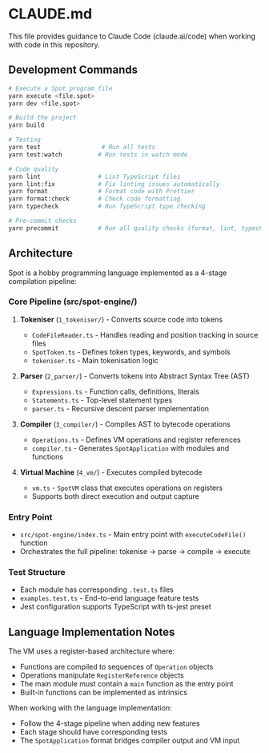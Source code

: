 # CLAUDE.md

This file provides guidance to Claude Code (claude.ai/code) when working with code in this repository.

## Development Commands

```bash
# Execute a Spot program file
yarn execute <file.spot>
yarn dev <file.spot>

# Build the project
yarn build

# Testing
yarn test                 # Run all tests
yarn test:watch          # Run tests in watch mode

# Code quality
yarn lint                # Lint TypeScript files
yarn lint:fix            # Fix linting issues automatically
yarn format              # Format code with Prettier
yarn format:check        # Check code formatting
yarn typecheck           # Run TypeScript type checking

# Pre-commit checks
yarn precommit           # Run all quality checks (format, lint, typecheck, test)
```

## Architecture

Spot is a hobby programming language implemented as a 4-stage compilation pipeline:

### Core Pipeline (src/spot-engine/)

1. **Tokeniser** (`1_tokeniser/`) - Converts source code into tokens
   - `CodeFileReader.ts` - Handles reading and position tracking in source files
   - `SpotToken.ts` - Defines token types, keywords, and symbols
   - `tokeniser.ts` - Main tokenisation logic

2. **Parser** (`2_parser/`) - Converts tokens into Abstract Syntax Tree (AST)
   - `Expressions.ts` - Function calls, definitions, literals
   - `Statements.ts` - Top-level statement types
   - `parser.ts` - Recursive descent parser implementation

3. **Compiler** (`3_compiler/`) - Compiles AST to bytecode operations
   - `Operations.ts` - Defines VM operations and register references
   - `compiler.ts` - Generates `SpotApplication` with modules and functions

4. **Virtual Machine** (`4_vm/`) - Executes compiled bytecode
   - `vm.ts` - `SpotVM` class that executes operations on registers
   - Supports both direct execution and output capture

### Entry Point

- `src/spot-engine/index.ts` - Main entry point with `executeCodeFile()` function
- Orchestrates the full pipeline: tokenise → parse → compile → execute

### Test Structure

- Each module has corresponding `.test.ts` files
- `examples.test.ts` - End-to-end language feature tests
- Jest configuration supports TypeScript with ts-jest preset

## Language Implementation Notes

The VM uses a register-based architecture where:

- Functions are compiled to sequences of `Operation` objects
- Operations manipulate `RegisterReference` objects
- The main module must contain a `main` function as the entry point
- Built-in functions can be implemented as intrinsics

When working with the language implementation:

- Follow the 4-stage pipeline when adding new features
- Each stage should have corresponding tests
- The `SpotApplication` format bridges compiler output and VM input
